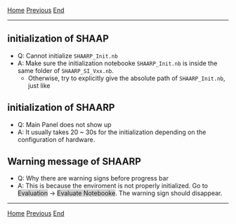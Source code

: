 [Home](index) 
[Previous](method.md)
[End](end.md) 
___
## initialization of SHAAP 
- Q: Cannot initialize `SHAARP_Init.nb` 
- A: Make sure the initialization notebooke `SHAARP_Init.nb` is inside the same folder of `SHAARP_SI_Vxx.nb`. 
	- Otherwise, try to explicitly give the absolute path of `SHAARP_Init.nb`, just like 
## initialization of SHAARP 
- Q: Main Panel does not show up 
- A: It usually takes 20 ~ 30s for the initialization depending on the configuration of hardware. 

## Warning message of SHAARP 
- Q: Why there are warning signs before progress bar 
- A: This is because the enviroment is not properly initialized. Go to <span style="background-color: #D3D3D3">Evaluation</span> -> <span style="background-color: #D3D3D3">Evaluate Notebooke</span>. The warning sign should disappear.
___
[Home](index) 
[Previous](method.md)
[End](end.md)
